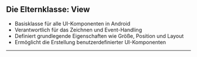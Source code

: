 ## Die Elternklasse: View

- Basisklasse für alle UI-Komponenten in Android
- Verantwortlich für das Zeichnen und Event-Handling
- Definiert grundlegende Eigenschaften wie Größe, Position und Layout
- Ermöglicht die Erstellung benutzerdefinierter UI-Komponenten

---